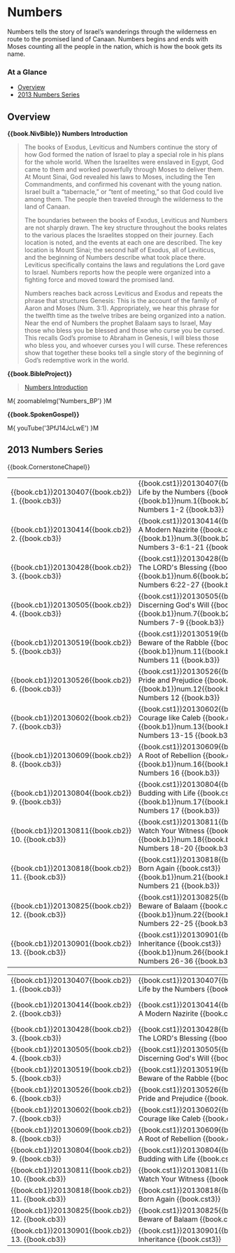# Numbers

Numbers tells the story of Israel’s wanderings through the wilderness
en route to the promised land of Canaan. Numbers begins and ends with
Moses counting all the people in the nation, which is how the book
gets its name.


### At a Glance

- [Overview](#overview)
- [2013 Numbers Series](#2013-numbers-series)


## Overview

**{{book.NivBible}} Numbers Introduction**

> The books of Exodus, Leviticus and Numbers continue the story of how
> God formed the nation of Israel to play a special role in his plans
> for the whole world. When the Israelites were enslaved in Egypt, God
> came to them and worked powerfully through Moses to deliver them. At
> Mount Sinai, God revealed his laws to Moses, including the Ten
> Commandments, and confirmed his covenant with the young nation. Israel
> built a “tabernacle,” or “tent of meeting,” so that God could live
> among them. The people then traveled through the wilderness to the
> land of Canaan.
> 
> The boundaries between the books of Exodus, Leviticus and Numbers are
> not sharply drawn. The key structure throughout the books relates to
> the various places the Israelites stopped on their journey. Each
> location is noted, and the events at each one are described. The key
> location is Mount Sinai; the second half of Exodus, all of Leviticus,
> and the beginning of Numbers describe what took place there. Leviticus
> specifically contains the laws and regulations the Lord gave to
> Israel. Numbers reports how the people were organized into a fighting
> force and moved toward the promised land.
> 
> Numbers reaches back across Leviticus and Exodus and repeats the
> phrase that structures Genesis: This is the account of the family of
> Aaron and Moses (Num. 3:1). Appropriately, we hear this phrase for the
> twelfth time as the twelve tribes are being organized into a
> nation. Near the end of Numbers the prophet Balaam says to Israel, May
> those who bless you be blessed and those who curse you be cursed. This
> recalls God’s promise to Abraham in Genesis, I will bless those who
> bless you, and whoever curses you I will curse. These references show
> that together these books tell a single story of the beginning of
> God’s redemptive work in the world.


**{{book.BibleProject}}**

> [Numbers Introduction](https://bibleproject.com/explore/video/numbers/)

M{ zoomableImg('Numbers_BP') }M


**{{book.SpokenGospel}}**

M{ youTube('3PfJ14JcLwE') }M



## 2013 Numbers Series

{{book.CornerstoneChapel}}

<!-- MASTER: vertical layout for "cell phone" responsive show/hide -->
<div class="phone">
<table>

<tr><td> {{book.cb1}}20130407{{book.cb2}} 1.  {{book.cb3}} </td><td> {{book.cst1}}20130407{{book.cst2}} Life by the Numbers    {{book.cst3}} <br/> {{book.b1}}num.1{{book.b2}}  Numbers 1-2      {{book.b3}} </td><td> 04/07/2013 <br/> {{book.csg1}}20130407.pdf{{book.csg2}} </td>
<tr><td> {{book.cb1}}20130414{{book.cb2}} 2.  {{book.cb3}} </td><td> {{book.cst1}}20130414{{book.cst2}} A Modern Nazirite      {{book.cst3}} <br/> {{book.b1}}num.3{{book.b2}}  Numbers 3-6:1-21 {{book.b3}} </td><td> 04/14/2013 <br/> {{book.csg1}}20130414.pdf{{book.csg2}} </td>
<tr><td> {{book.cb1}}20130428{{book.cb2}} 3.  {{book.cb3}} </td><td> {{book.cst1}}20130428{{book.cst2}} The LORD's Blessing    {{book.cst3}} <br/> {{book.b1}}num.6{{book.b2}}  Numbers 6:22-27  {{book.b3}} </td><td> 04/28/2013 <br/> {{book.csg1}}20130428.pdf{{book.csg2}} </td>
<tr><td> {{book.cb1}}20130505{{book.cb2}} 4.  {{book.cb3}} </td><td> {{book.cst1}}20130505{{book.cst2}} Discerning God's Will  {{book.cst3}} <br/> {{book.b1}}num.7{{book.b2}}  Numbers 7-9      {{book.b3}} </td><td> 05/05/2013 <br/> {{book.csg1}}20130505.pdf{{book.csg2}} </td>
<tr><td> {{book.cb1}}20130519{{book.cb2}} 5.  {{book.cb3}} </td><td> {{book.cst1}}20130519{{book.cst2}} Beware of the Rabble   {{book.cst3}} <br/> {{book.b1}}num.11{{book.b2}} Numbers 11       {{book.b3}} </td><td> 05/19/2013 <br/> {{book.csg1}}20130519.pdf{{book.csg2}} </td>
<tr><td> {{book.cb1}}20130526{{book.cb2}} 6.  {{book.cb3}} </td><td> {{book.cst1}}20130526{{book.cst2}} Pride and Prejudice    {{book.cst3}} <br/> {{book.b1}}num.12{{book.b2}} Numbers 12       {{book.b3}} </td><td> 05/26/2013 <br/> {{book.csg1}}20130526.pdf{{book.csg2}} </td>
<tr><td> {{book.cb1}}20130602{{book.cb2}} 7.  {{book.cb3}} </td><td> {{book.cst1}}20130602{{book.cst2}} Courage like Caleb     {{book.cst3}} <br/> {{book.b1}}num.13{{book.b2}} Numbers 13-15    {{book.b3}} </td><td> 06/02/2013 <br/> {{book.csg1}}20130602.pdf{{book.csg2}} </td>
<tr><td> {{book.cb1}}20130609{{book.cb2}} 8.  {{book.cb3}} </td><td> {{book.cst1}}20130609{{book.cst2}} A Root of Rebellion    {{book.cst3}} <br/> {{book.b1}}num.16{{book.b2}} Numbers 16       {{book.b3}} </td><td> 06/09/2013 <br/> {{book.csg1}}20130609.pdf{{book.csg2}} </td>
<tr><td> {{book.cb1}}20130804{{book.cb2}} 9.  {{book.cb3}} </td><td> {{book.cst1}}20130804{{book.cst2}} Budding with Life      {{book.cst3}} <br/> {{book.b1}}num.17{{book.b2}} Numbers 17       {{book.b3}} </td><td> 08/04/2013 <br/> {{book.csg1}}20130804.pdf{{book.csg2}} </td>
<tr><td> {{book.cb1}}20130811{{book.cb2}} 10. {{book.cb3}} </td><td> {{book.cst1}}20130811{{book.cst2}} Watch Your Witness     {{book.cst3}} <br/> {{book.b1}}num.18{{book.b2}} Numbers 18-20    {{book.b3}} </td><td> 08/11/2013 <br/> {{book.csg1}}20130811.pdf{{book.csg2}} </td>
<tr><td> {{book.cb1}}20130818{{book.cb2}} 11. {{book.cb3}} </td><td> {{book.cst1}}20130818{{book.cst2}} Born Again             {{book.cst3}} <br/> {{book.b1}}num.21{{book.b2}} Numbers 21       {{book.b3}} </td><td> 08/18/2013 <br/> {{book.csg1}}20130818.pdf{{book.csg2}} </td>
<tr><td> {{book.cb1}}20130825{{book.cb2}} 12. {{book.cb3}} </td><td> {{book.cst1}}20130825{{book.cst2}} Beware of Balaam       {{book.cst3}} <br/> {{book.b1}}num.22{{book.b2}} Numbers 22-25    {{book.b3}} </td><td> 08/25/2013 <br/> {{book.csg1}}20130825.pdf{{book.csg2}} </td>
<tr><td> {{book.cb1}}20130901{{book.cb2}} 13. {{book.cb3}} </td><td> {{book.cst1}}20130901{{book.cst2}} Inheritance            {{book.cst3}} <br/> {{book.b1}}num.26{{book.b2}} Numbers 26-36    {{book.b3}} </td><td> 09/01/2013 <br/> {{book.csg1}}20130901.pdf{{book.csg2}} </td>

</table>
</div>

<!-- COPY: horizontal layout for "desktop/tablet" responsive show/hide (simply add 2 columns to header and replace TWO FROM <br/> TO </td><td> -->
<div class="desktop">
<table>

<tr><td> {{book.cb1}}20130407{{book.cb2}} 1.  {{book.cb3}} </td><td> {{book.cst1}}20130407{{book.cst2}} Life by the Numbers    {{book.cst3}} </td><td> {{book.b1}}num.1{{book.b2}}  Numbers 1-2      {{book.b3}} </td><td> 04/07/2013 </td><td> {{book.csg1}}20130407.pdf{{book.csg2}} </td>
<tr><td> {{book.cb1}}20130414{{book.cb2}} 2.  {{book.cb3}} </td><td> {{book.cst1}}20130414{{book.cst2}} A Modern Nazirite      {{book.cst3}} </td><td> {{book.b1}}num.3{{book.b2}}  Numbers 3-6:1-21 {{book.b3}} </td><td> 04/14/2013 </td><td> {{book.csg1}}20130414.pdf{{book.csg2}} </td>
<tr><td> {{book.cb1}}20130428{{book.cb2}} 3.  {{book.cb3}} </td><td> {{book.cst1}}20130428{{book.cst2}} The LORD's Blessing    {{book.cst3}} </td><td> {{book.b1}}num.6{{book.b2}}  Numbers 6:22-27  {{book.b3}} </td><td> 04/28/2013 </td><td> {{book.csg1}}20130428.pdf{{book.csg2}} </td>
<tr><td> {{book.cb1}}20130505{{book.cb2}} 4.  {{book.cb3}} </td><td> {{book.cst1}}20130505{{book.cst2}} Discerning God's Will  {{book.cst3}} </td><td> {{book.b1}}num.7{{book.b2}}  Numbers 7-9      {{book.b3}} </td><td> 05/05/2013 </td><td> {{book.csg1}}20130505.pdf{{book.csg2}} </td>
<tr><td> {{book.cb1}}20130519{{book.cb2}} 5.  {{book.cb3}} </td><td> {{book.cst1}}20130519{{book.cst2}} Beware of the Rabble   {{book.cst3}} </td><td> {{book.b1}}num.11{{book.b2}} Numbers 11       {{book.b3}} </td><td> 05/19/2013 </td><td> {{book.csg1}}20130519.pdf{{book.csg2}} </td>
<tr><td> {{book.cb1}}20130526{{book.cb2}} 6.  {{book.cb3}} </td><td> {{book.cst1}}20130526{{book.cst2}} Pride and Prejudice    {{book.cst3}} </td><td> {{book.b1}}num.12{{book.b2}} Numbers 12       {{book.b3}} </td><td> 05/26/2013 </td><td> {{book.csg1}}20130526.pdf{{book.csg2}} </td>
<tr><td> {{book.cb1}}20130602{{book.cb2}} 7.  {{book.cb3}} </td><td> {{book.cst1}}20130602{{book.cst2}} Courage like Caleb     {{book.cst3}} </td><td> {{book.b1}}num.13{{book.b2}} Numbers 13-15    {{book.b3}} </td><td> 06/02/2013 </td><td> {{book.csg1}}20130602.pdf{{book.csg2}} </td>
<tr><td> {{book.cb1}}20130609{{book.cb2}} 8.  {{book.cb3}} </td><td> {{book.cst1}}20130609{{book.cst2}} A Root of Rebellion    {{book.cst3}} </td><td> {{book.b1}}num.16{{book.b2}} Numbers 16       {{book.b3}} </td><td> 06/09/2013 </td><td> {{book.csg1}}20130609.pdf{{book.csg2}} </td>
<tr><td> {{book.cb1}}20130804{{book.cb2}} 9.  {{book.cb3}} </td><td> {{book.cst1}}20130804{{book.cst2}} Budding with Life      {{book.cst3}} </td><td> {{book.b1}}num.17{{book.b2}} Numbers 17       {{book.b3}} </td><td> 08/04/2013 </td><td> {{book.csg1}}20130804.pdf{{book.csg2}} </td>
<tr><td> {{book.cb1}}20130811{{book.cb2}} 10. {{book.cb3}} </td><td> {{book.cst1}}20130811{{book.cst2}} Watch Your Witness     {{book.cst3}} </td><td> {{book.b1}}num.18{{book.b2}} Numbers 18-20    {{book.b3}} </td><td> 08/11/2013 </td><td> {{book.csg1}}20130811.pdf{{book.csg2}} </td>
<tr><td> {{book.cb1}}20130818{{book.cb2}} 11. {{book.cb3}} </td><td> {{book.cst1}}20130818{{book.cst2}} Born Again             {{book.cst3}} </td><td> {{book.b1}}num.21{{book.b2}} Numbers 21       {{book.b3}} </td><td> 08/18/2013 </td><td> {{book.csg1}}20130818.pdf{{book.csg2}} </td>
<tr><td> {{book.cb1}}20130825{{book.cb2}} 12. {{book.cb3}} </td><td> {{book.cst1}}20130825{{book.cst2}} Beware of Balaam       {{book.cst3}} </td><td> {{book.b1}}num.22{{book.b2}} Numbers 22-25    {{book.b3}} </td><td> 08/25/2013 </td><td> {{book.csg1}}20130825.pdf{{book.csg2}} </td>
<tr><td> {{book.cb1}}20130901{{book.cb2}} 13. {{book.cb3}} </td><td> {{book.cst1}}20130901{{book.cst2}} Inheritance            {{book.cst3}} </td><td> {{book.b1}}num.26{{book.b2}} Numbers 26-36    {{book.b3}} </td><td> 09/01/2013 </td><td> {{book.csg1}}20130901.pdf{{book.csg2}} </td>

</table>
</div>
